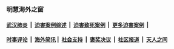 
### 明慧海外之窗

####  [武汉肺炎](indexes/365.md?t=03311700) &nbsp;|&nbsp;  [迫害案例综述](indexes/328.md?t=03311700) &nbsp;|&nbsp; [迫害致死案例](indexes/277.md?t=03311700)  &nbsp;|&nbsp; [更多迫害案例](indexes/81.md?t=03311700)  &nbsp;|&nbsp; 
####  [时事评论](indexes/19.md?t=03311700) &nbsp;|&nbsp; [海外简讯](indexes/245.md?t=03311700)&nbsp;|&nbsp;  [社会支持](indexes/140.md?t=03311700) &nbsp;|&nbsp; [褒奖决议](indexes/282.md?t=03311700) &nbsp;|&nbsp; [社区报道](indexes/91.md?t=03311700)  &nbsp;|&nbsp; [天人之间](indexes/78.md?t=03311700) 

